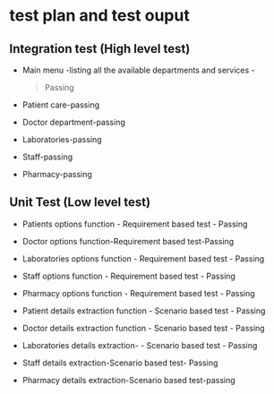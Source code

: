 **test plan and test ouput**
============================

**Integration test (High level test)**
--------------------------------------

-   Main menu -listing all the available departments and services -
    > Passing

-   Patient care-passing

-   Doctor department-passing

-   Laboratories-passing

-   Staff-passing

-   Pharmacy-passing

**Unit Test (Low level test)**
------------------------------

-   Patients options function - Requirement based test - Passing

-   Doctor options function-Requirement based test-Passing

-   Laboratories options function - Requirement based test - Passing

-   Staff options function - Requirement based test - Passing

-   Pharmacy options function - Requirement based test - Passing

-   Patient details extraction function - Scenario based test - Passing

-   Doctor details extraction function - Scenario based test - Passing

-   Laboratories details extraction- - Scenario based test - Passing

-   Staff details extraction-Scenario based test- Passing

-   Pharmacy details extraction-Scenario based test-passing
